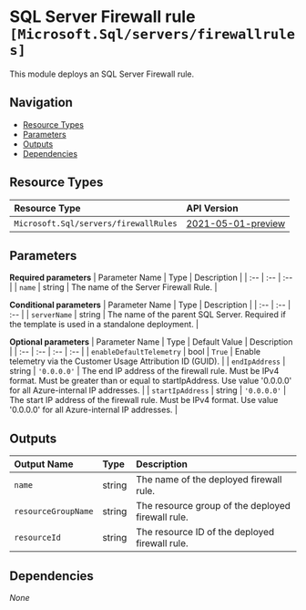 # SQL Server Firewall rule `[Microsoft.Sql/servers/firewallrules]`

This module deploys an SQL Server Firewall rule.

## Navigation

- [Resource Types](#Resource-Types)
- [Parameters](#Parameters)
- [Outputs](#Outputs)
- [Dependencies](#Dependencies)

## Resource Types

| Resource Type | API Version |
| :-- | :-- |
| `Microsoft.Sql/servers/firewallRules` | [2021-05-01-preview](https://docs.microsoft.com/en-us/azure/templates/Microsoft.Sql/2021-05-01-preview/servers/firewallRules) |

## Parameters

**Required parameters**
| Parameter Name | Type | Description |
| :-- | :-- | :-- |
| `name` | string | The name of the Server Firewall Rule. |

**Conditional parameters**
| Parameter Name | Type | Description |
| :-- | :-- | :-- |
| `serverName` | string | The name of the parent SQL Server. Required if the template is used in a standalone deployment. |

**Optional parameters**
| Parameter Name | Type | Default Value | Description |
| :-- | :-- | :-- | :-- |
| `enableDefaultTelemetry` | bool | `True` | Enable telemetry via the Customer Usage Attribution ID (GUID). |
| `endIpAddress` | string | `'0.0.0.0'` | The end IP address of the firewall rule. Must be IPv4 format. Must be greater than or equal to startIpAddress. Use value '0.0.0.0' for all Azure-internal IP addresses. |
| `startIpAddress` | string | `'0.0.0.0'` | The start IP address of the firewall rule. Must be IPv4 format. Use value '0.0.0.0' for all Azure-internal IP addresses. |


## Outputs

| Output Name | Type | Description |
| :-- | :-- | :-- |
| `name` | string | The name of the deployed firewall rule. |
| `resourceGroupName` | string | The resource group of the deployed firewall rule. |
| `resourceId` | string | The resource ID of the deployed firewall rule. |

## Dependencies

_None_
